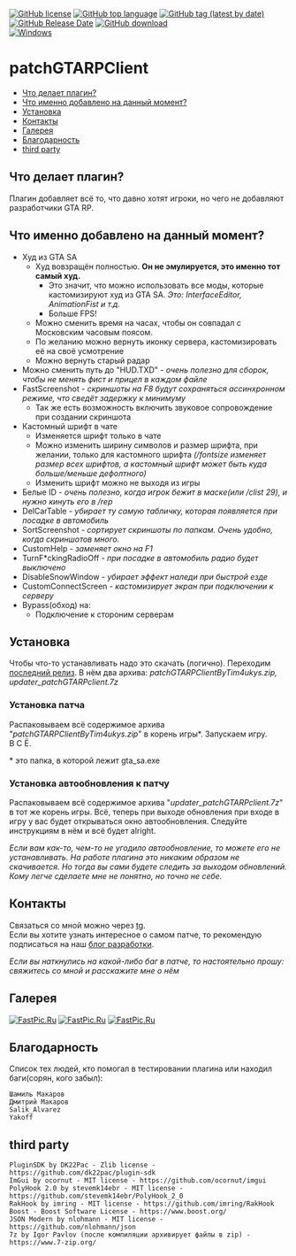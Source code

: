 [![GitHub license](https://img.shields.io/github/license/Tim4ukys/patchGTARPClient?style=flat-square)](https://github.com/Tim4ukys/patchGTARPClient/blob/main/LICENSE)
[![GitHub top language](https://img.shields.io/github/languages/top/Tim4ukys/patchGTARPClient?style=flat-square)](https://github.com/Tim4ukys/patchGTARPClient/search?l=c%2B%2B)
[![GitHub tag (latest by date)](https://img.shields.io/github/v/tag/Tim4ukys/patchGTARPClient?label=version&style=flat-square)](https://github.com/Tim4ukys/patchGTARPClient/releases/latest)
[![GitHub Release Date](https://img.shields.io/github/release-date/Tim4ukys/patchGTARPClient?style=flat-square)](https://github.com/Tim4ukys/patchGTARPClient/releases)
[![GitHub download](https://img.shields.io/github/downloads/tim4ukys/patchGTARPClient/total.svg?label=Total%20download&style=flat-square)](https://github.com/Tim4ukys/patchGTARPClient/releases/latest)
<br>[![Windows](https://img.shields.io/badge/Windows%207-0078D6?style=flat-square&logo=windows&logoColor=white)](https://ru.wikipedia.org/wiki/Windows_7)

# patchGTARPClient
* [Что делает плагин?](#что-делает-плагин)
* [Что именно добавлено на данный момент?](#что-именно-добавлено-на-данный-момент)
* [Установка](#установка)
* [Контакты](#контакты)
* [Галерея](#галерея)
* [Благодарность](#благодарность)
* [third party](#third-party)

## Что делает плагин?
Плагин добавляет всё то, что давно хотят игроки, но чего не добавляют разработчики GTA RP.

## Что именно добавлено на данный момент?
- Худ из GTA SA
    - Худ вовзращён полностью. __Он не эмулируется, это именно тот самый худ.__
        - Это значит, что можно использовать все моды, которые кастомизируют худ из GTA SA. _Это: InterfaceEditor, AnimationFist и т.д._
        - Больше FPS!
    - Можно сменить время на часах, чтобы он совпадал с Московским часовым поясом.
    - По желанию можно вернуть иконку сервера, кастомизировать её на своё усмотрение
    - Можно вернуть старый радар
- Можно сменить путь до "HUD.TXD" - _очень полезно для сборок, чтобы не менять фист и прицел в каждом файле_
- FastScreenshot - _скриншоты на F8 будут сохраняться ассинхронном режиме, что сведёт задержку к минимуму_
    - Так же есть возможность включить звуковое сопровождение при создании скриншота
- Кастомный шрифт в чате
    - Изменяется шрифт только в чате
    - Можно изменить ширину символов и размер шрифта, при желании, только для кастомного шрифта _(/fontsize изменяет размер всех шрифтов, а кастомный шрифт может быть куда больше/меньше дефолтного)_
    - Изменить шрифт можно не выходя из игры
- Белые ID - _очень полезно, когда игрок бежит в маске(или /clist 29), и нужно кинуть его в /rep_
- DelCarTable - _убирает ту самую табличку, которая появляется при посадке в автомобиль_
- SortScreenshot - _сортирует скриншоты по папкам. Очень удобно, когда скриншотов много._
- CustomHelp - _заменяет окно на F1_
- TurnF*ckingRadioOff - _при посадке в автомобиль радио будет выключено_
- DisableSnowWindow - _убирает эффект наледи при быстрой езде_
- CustomConnectScreen - _кастомизирует экран при подключении к серверу_
- Bypass(обход) на:
    - Подключение к стороним серверам
    
## Установка

Чтобы что-то устанавливать надо это скачать (логично). Переходим [последний релиз](https://github.com/Tim4ukys/patchGTARPClient/releases/latest). В нём два архива: _patchGTARPClientByTim4ukys.zip, updater_patchGTARPclient.7z_

### Установка патча

Распаковываем всё содержимое архива "_patchGTARPClientByTim4ukys.zip_" в корень игры*. Запускаем игру. </br>В С Ё.

\* это папка, в которой лежит gta_sa.exe

### Установка автообновления к патчу

Распаковываем всё содержимое архива "_updater_patchGTARPclient.7z_" в тот же корень игры. Всё, теперь при выходе обновления при входе в игру у вас будет открываться окно автообновления. Следуйте инструкциям в нём и всё будет alright.

_Если вам как-то, чем-то не угодило автообновление, то можете его не устанавливать. На работе плагина это никаким образом не скачивается. Но тогда вы сами будете следить за выходом обновлений. Кому легче сделаете мне не понятно, но точно не себе._


## Контакты

Связаться со мной можно через [tg](https://t.me/tim4ukys).</br>Если вы хотите узнать интересное о самом патче, то рекомендую подписаться на наш [блог разработки](https://t.me/+LVGCHEsDZEhmY2My).

_Если вы наткнулись на какой-либо баг в патче, то настоятельно прошу: свяжитесь со мной и расскажите мне о нём_

## Галерея

[![FastPic.Ru](https://i121.fastpic.org/thumb/2023/0218/fd/_fe18706583d702f0fc88c4c1f6ac58fd.jpeg)](https://fastpic.org/view/121/2023/0218/_fe18706583d702f0fc88c4c1f6ac58fd.jpg.html)
[![FastPic.Ru](https://i121.fastpic.org/thumb/2023/0218/33/_f420893aadb79ce08f1f79ed510abf33.jpeg)](https://fastpic.org/view/121/2023/0218/_f420893aadb79ce08f1f79ed510abf33.jpg.html)
[![FastPic.Ru](https://i121.fastpic.org/thumb/2023/0218/2a/64344eede70985c29995928025a8b72a.jpeg)](https://fastpic.org/view/121/2023/0218/64344eede70985c29995928025a8b72a.jpg.html)

## Благодарность
Список тех людей, кто помогал в тестировании плагина или находил баги(сорян, кого забыл):
```
Шамиль Макаров
Дмитрий Макаров
Salik_Alvarez
Yakoff
```

## third party
```
PluginSDK by DK22Pac - Zlib license - https://github.com/dk22pac/plugin-sdk
ImGui by ocornut - MIT license - https://github.com/ocornut/imgui
PolyHook 2.0 by stevemk14ebr - MIT license - https://github.com/stevemk14ebr/PolyHook_2_0
RakHook by imring - MIT license - https://github.com/imring/RakHook
Boost - Boost Software License - https://www.boost.org/
JSON Modern by nlohmann - MIT license - https://github.com/nlohmann/json
7z by Igor Pavlov (после компиляции архивирует файлы в zip) - https://www.7-zip.org/
```
